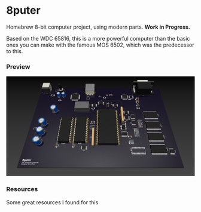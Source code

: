 # 8puter

Homebrew 8-bit computer project, using modern parts. **Work in Progress.**

Based on the WDC 65816, this is a more powerful computer than the basic ones you can make with the famous MOS 6502, which was the predecessor to this.



### Preview

![](pcb/8puter.png)



### Resources

Some great resources I found for this
